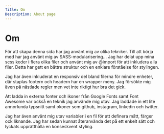 ```yaml
---
Title: Om
Description: About page
---
```


Om
==================

För att skapa denna sida har jag använt mig av olika tekniker. Till att börja med har jag använt mig av SASS-modularisering... Jag har delat upp mina scss koder i flera olika filer och använt mig av @import för att inkludera alla filer. Detta har gett en bättre struktur och en enklare förståelse för stylingen. 

Jag har även inkluderat en responsiv del bland filerna för mindre enheter, där staplas footern och headern har en wrapper meny. Jag försökte mig även på nästlade regler men vet inte riktigt hur bra det gick.

Att ladda in externa fonter och ikoner från Google Fonts samt Font Awesome var också en teknik jag använde mig utav. Jag laddade in ett lite annorlunda typsnitt samt okoner som github, instagram, linkedin och twitter.

Jag har även använt mig utav variabler i en fil för att definera mått, färger ock liknande. Jag har sedan kunnat återanvända det på ett enkelt sätt och lyckats upprätthålla en konseskvent styling.